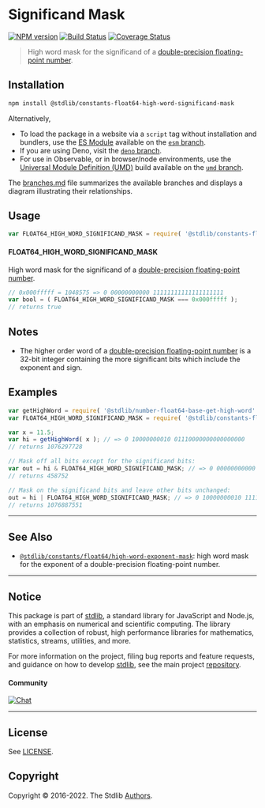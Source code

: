 <!--

@license Apache-2.0

Copyright (c) 2018 The Stdlib Authors.

Licensed under the Apache License, Version 2.0 (the "License");
you may not use this file except in compliance with the License.
You may obtain a copy of the License at

   http://www.apache.org/licenses/LICENSE-2.0

Unless required by applicable law or agreed to in writing, software
distributed under the License is distributed on an "AS IS" BASIS,
WITHOUT WARRANTIES OR CONDITIONS OF ANY KIND, either express or implied.
See the License for the specific language governing permissions and
limitations under the License.

-->

# Significand Mask

[![NPM version][npm-image]][npm-url] [![Build Status][test-image]][test-url] [![Coverage Status][coverage-image]][coverage-url] <!-- [![dependencies][dependencies-image]][dependencies-url] -->

> High word mask for the significand of a [double-precision floating-point number][ieee754].

<section class="installation">

## Installation

```bash
npm install @stdlib/constants-float64-high-word-significand-mask
```

Alternatively,

-   To load the package in a website via a `script` tag without installation and bundlers, use the [ES Module][es-module] available on the [`esm` branch][esm-url].
-   If you are using Deno, visit the [`deno` branch][deno-url].
-   For use in Observable, or in browser/node environments, use the [Universal Module Definition (UMD)][umd] build available on the [`umd` branch][umd-url].

The [branches.md][branches-url] file summarizes the available branches and displays a diagram illustrating their relationships.

</section>

<section class="usage">

## Usage

<!-- eslint-disable id-length -->

```javascript
var FLOAT64_HIGH_WORD_SIGNIFICAND_MASK = require( '@stdlib/constants-float64-high-word-significand-mask' );
```

#### FLOAT64_HIGH_WORD_SIGNIFICAND_MASK

High word mask for the significand of a [double-precision floating-point number][ieee754]. 

<!-- eslint-disable id-length -->

```javascript
// 0x000fffff = 1048575 => 0 00000000000 11111111111111111111
var bool = ( FLOAT64_HIGH_WORD_SIGNIFICAND_MASK === 0x000fffff );
// returns true
```

</section>

<!-- /.usage -->

<section class="notes">

## Notes

-   The higher order word of a [double-precision floating-point number][ieee754] is a 32-bit integer containing the more significant bits which include the exponent and sign.

</section>

<!-- /.notes -->

<section class="examples">

## Examples

<!-- eslint-disable id-length -->

<!-- eslint no-undef: "error" -->

```javascript
var getHighWord = require( '@stdlib/number-float64-base-get-high-word' );
var FLOAT64_HIGH_WORD_SIGNIFICAND_MASK = require( '@stdlib/constants-float64-high-word-significand-mask' );

var x = 11.5;
var hi = getHighWord( x ); // => 0 10000000010 01110000000000000000
// returns 1076297728

// Mask off all bits except for the significand bits:
var out = hi & FLOAT64_HIGH_WORD_SIGNIFICAND_MASK; // => 0 00000000000 01110000000000000000
// returns 458752

// Mask on the significand bits and leave other bits unchanged:
out = hi | FLOAT64_HIGH_WORD_SIGNIFICAND_MASK; // => 0 10000000010 11111111111111111111
// returns 1076887551
```

</section>

<!-- /.examples -->

<!-- Section for related `stdlib` packages. Do not manually edit this section, as it is automatically populated. -->

<section class="related">

* * *

## See Also

-   <span class="package-name">[`@stdlib/constants/float64/high-word-exponent-mask`][@stdlib/constants/float64/high-word-exponent-mask]</span><span class="delimiter">: </span><span class="description">high word mask for the exponent of a double-precision floating-point number.</span>

</section>

<!-- /.related -->

<!-- Section for all links. Make sure to keep an empty line after the `section` element and another before the `/section` close. -->


<section class="main-repo" >

* * *

## Notice

This package is part of [stdlib][stdlib], a standard library for JavaScript and Node.js, with an emphasis on numerical and scientific computing. The library provides a collection of robust, high performance libraries for mathematics, statistics, streams, utilities, and more.

For more information on the project, filing bug reports and feature requests, and guidance on how to develop [stdlib][stdlib], see the main project [repository][stdlib].

#### Community

[![Chat][chat-image]][chat-url]

---

## License

See [LICENSE][stdlib-license].


## Copyright

Copyright &copy; 2016-2022. The Stdlib [Authors][stdlib-authors].

</section>

<!-- /.stdlib -->

<!-- Section for all links. Make sure to keep an empty line after the `section` element and another before the `/section` close. -->

<section class="links">

[npm-image]: http://img.shields.io/npm/v/@stdlib/constants-float64-high-word-significand-mask.svg
[npm-url]: https://npmjs.org/package/@stdlib/constants-float64-high-word-significand-mask

[test-image]: https://github.com/stdlib-js/constants-float64-high-word-significand-mask/actions/workflows/test.yml/badge.svg?branch=main
[test-url]: https://github.com/stdlib-js/constants-float64-high-word-significand-mask/actions/workflows/test.yml?query=branch:main

[coverage-image]: https://img.shields.io/codecov/c/github/stdlib-js/constants-float64-high-word-significand-mask/main.svg
[coverage-url]: https://codecov.io/github/stdlib-js/constants-float64-high-word-significand-mask?branch=main

<!--

[dependencies-image]: https://img.shields.io/david/stdlib-js/constants-float64-high-word-significand-mask.svg
[dependencies-url]: https://david-dm.org/stdlib-js/constants-float64-high-word-significand-mask/main

-->

[chat-image]: https://img.shields.io/gitter/room/stdlib-js/stdlib.svg
[chat-url]: https://gitter.im/stdlib-js/stdlib/

[stdlib]: https://github.com/stdlib-js/stdlib

[stdlib-authors]: https://github.com/stdlib-js/stdlib/graphs/contributors

[umd]: https://github.com/umdjs/umd
[es-module]: https://developer.mozilla.org/en-US/docs/Web/JavaScript/Guide/Modules

[deno-url]: https://github.com/stdlib-js/constants-float64-high-word-significand-mask/tree/deno
[umd-url]: https://github.com/stdlib-js/constants-float64-high-word-significand-mask/tree/umd
[esm-url]: https://github.com/stdlib-js/constants-float64-high-word-significand-mask/tree/esm
[branches-url]: https://github.com/stdlib-js/constants-float64-high-word-significand-mask/blob/main/branches.md

[stdlib-license]: https://raw.githubusercontent.com/stdlib-js/constants-float64-high-word-significand-mask/main/LICENSE

[ieee754]: https://en.wikipedia.org/wiki/IEEE_754-1985

<!-- <related-links> -->

[@stdlib/constants/float64/high-word-exponent-mask]: https://github.com/stdlib-js/constants-float64-high-word-exponent-mask

<!-- </related-links> -->

</section>

<!-- /.links -->
